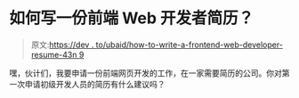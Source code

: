 # 如何写一份前端 Web 开发者简历？

> 原文:[https://dev . to/ubaid/how-to-write-a-frontend-web-developer-resume-43n 9](https://dev.to/ubaid/how-to-write-a-frontend-web-developer-resume-43n9)

嘿，伙计们，我要申请一份前端网页开发的工作，在一家需要简历的公司。你对第一次申请初级开发人员的简历有什么建议吗？